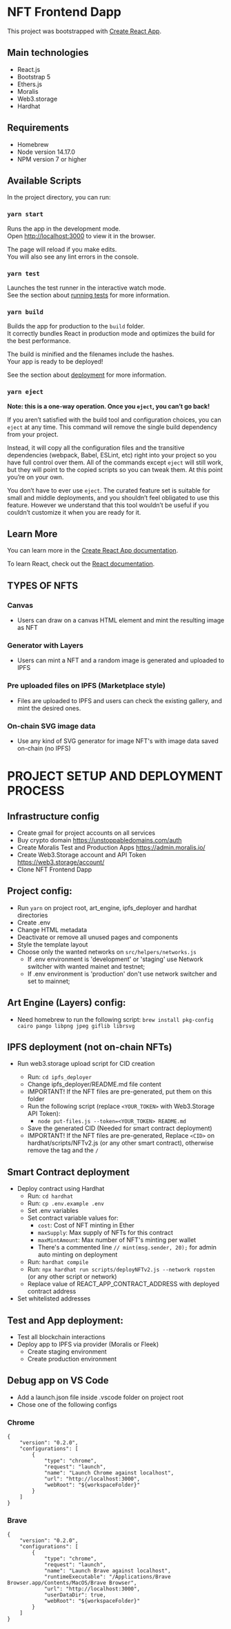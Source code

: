 # NFT Frontend Dapp

This project was bootstrapped with [Create React App](https://github.com/facebook/create-react-app).

## Main technologies

- React.js
- Bootstrap 5
- Ethers.js
- Moralis
- Web3.storage
- Hardhat

## Requirements

- Homebrew
- Node version 14.17.0
- NPM version 7 or higher

## Available Scripts

In the project directory, you can run:

### `yarn start`

Runs the app in the development mode.\
Open [http://localhost:3000](http://localhost:3000) to view it in the browser.

The page will reload if you make edits.\
You will also see any lint errors in the console.

### `yarn test`

Launches the test runner in the interactive watch mode.\
See the section about [running tests](https://facebook.github.io/create-react-app/docs/running-tests) for more information.

### `yarn build`

Builds the app for production to the `build` folder.\
It correctly bundles React in production mode and optimizes the build for the best performance.

The build is minified and the filenames include the hashes.\
Your app is ready to be deployed!

See the section about [deployment](https://facebook.github.io/create-react-app/docs/deployment) for more information.

### `yarn eject`

**Note: this is a one-way operation. Once you `eject`, you can’t go back!**

If you aren’t satisfied with the build tool and configuration choices, you can `eject` at any time. This command will remove the single build dependency from your project.

Instead, it will copy all the configuration files and the transitive dependencies (webpack, Babel, ESLint, etc) right into your project so you have full control over them. All of the commands except `eject` will still work, but they will point to the copied scripts so you can tweak them. At this point you’re on your own.

You don’t have to ever use `eject`. The curated feature set is suitable for small and middle deployments, and you shouldn’t feel obligated to use this feature. However we understand that this tool wouldn’t be useful if you couldn’t customize it when you are ready for it.

## Learn More

You can learn more in the [Create React App documentation](https://facebook.github.io/create-react-app/docs/getting-started).

To learn React, check out the [React documentation](https://reactjs.org/).

## TYPES OF NFTS

### Canvas

- Users can draw on a canvas HTML element and mint the resulting image as NFT

### Generator with Layers

- Users can mint a NFT and a random image is generated and uploaded to IPFS

### Pre uploaded files on IPFS (Marketplace style)

- Files are uploaded to IPFS and users can check the existing gallery, and mint the desired ones.

### On-chain SVG image data

- Use any kind of SVG generator for image NFT's with image data saved on-chain (no IPFS)

# PROJECT SETUP AND DEPLOYMENT PROCESS

## Infrastructure config

- Create gmail for project accounts on all services
- Buy crypto domain https://unstoppabledomains.com/auth
- Create Moralis Test and Production Apps https://admin.moralis.io/
- Create Web3.Storage account and API Token https://web3.storage/account/
- Clone NFT Frontend Dapp

## Project config:

- Run `yarn` on project root, art_engine, ipfs_deployer and hardhat directories
- Create .env
- Change HTML metadata
- Deactivate or remove all unused pages and components
- Style the template layout
- Choose only the wanted networks on `src/helpers/networks.js`
  - If .env environment is 'development' or 'staging' use Network switcher with wanted mainet and testnet;
  - If .env environment is 'production' don't use network switcher and set to mainnet;

## Art Engine (Layers) config:

- Need homebrew to run the following script: `brew install pkg-config cairo pango libpng jpeg giflib librsvg`

## IPFS deployment (not on-chain NFTs)

- Run web3.storage upload script for CID creation

  - Run: `cd ipfs_deployer`
  - Change ipfs_deployer/README.md file content
  - IMPORTANT! If the NFT files are pre-generated, put them on this folder
  - Run the following script (replace `<YOUR_TOKEN>` with Web3.Storage API Token):
    - `node put-files.js --token=<YOUR_TOKEN> README.md`
  - Save the generated CID (Needed for smart contract deployment)
  - IMPORTANT! If the NFT files are pre-generated, Replace `<CID>` on hardhat/scripts/NFTv2.js (or any other smart contract), otherwise remove the tag and the `/`

## Smart Contract deployment

- Deploy contract using Hardhat
  - Run: `cd hardhat`
  - Run: `cp .env.example .env`
  - Set .env variables
  - Set contract variable values for:
    - `cost`: Cost of NFT minting in Ether
    - `maxSupply`: Max supply of NFTs for this contract
    - `maxMintAmount`: Max number of NFT's minting per wallet
    - There's a commented line `// mint(msg.sender, 20);` for admin auto minting on deployment
  - Run: `hardhat compile`
  - Run: `npx hardhat run scripts/deployNFTv2.js --network ropsten` (or any other script or network)
  - Replace value of REACT_APP_CONTRACT_ADDRESS with deployed contract address
- Set whitelisted addresses

## Test and App deployment:

- Test all blockchain interactions
- Deploy app to IPFS via provider (Moralis or Fleek)
  - Create staging environment
  - Create production environment

## Debug app on VS Code

- Add a launch.json file inside .vscode folder on project root
- Chose one of the following configs

### Chrome

```
{
    "version": "0.2.0",
    "configurations": [
        {
            "type": "chrome",
            "request": "launch",
            "name": "Launch Chrome against localhost",
            "url": "http://localhost:3000",
            "webRoot": "${workspaceFolder}"
        }
    ]
}
```

### Brave

```
{
    "version": "0.2.0",
    "configurations": [
        {
            "type": "chrome",
            "request": "launch",
            "name": "Launch Brave against localhost",
            "runtimeExecutable": "/Applications/Brave Browser.app/Contents/MacOS/Brave Browser",
            "url": "http://localhost:3000",
            "userDataDir": true,
            "webRoot": "${workspaceFolder}"
        }
    ]
}
```
